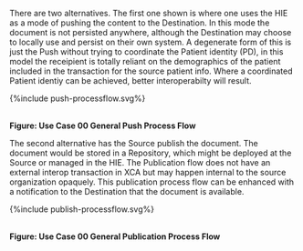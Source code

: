 
There are two alternatives. The first one shown is where one uses the HIE as a mode of pushing the content to the Destination. In this mode the document is not persisted anywhere, although the Destination may choose to locally use and persist on their own system. A degenerate form of this is just the Push without trying to coordinate the Patient identity (PD), in this model the receipient is totally reliant on the demographics of the patient included in the transaction for the source patient info. Where a coordinated Patient identiy can be achieved, better interoperabilty will result.

<div>
{%include push-processflow.svg%}
</div>
<br clear="all">

**Figure: Use Case 00 General Push Process Flow**

The second alternative has the Source publish the document. The document would be stored in a Repository, which might be deployed at the Source or managed in the HIE. The Publication flow does not have an external interop transaction in XCA but may happen internal to the source organization opaquely. This publication process flow can be enhanced with a notification to the Destination that the document is available. 

<div>
{%include publish-processflow.svg%}
</div>
<br clear="all">

**Figure: Use Case 00 General Publication Process Flow**
